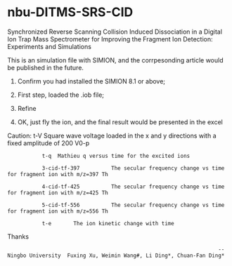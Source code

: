 # nbu-DITMS-SRS-CID
Synchronized Reverse Scanning Collision Induced Dissociation in a Digital Ion Trap Mass Spectrometer for Improving the Fragment Ion Detection: Experiments and Simulations

This is an simulation file with SIMION, and the corrpesonding article would be published in the future.

1. Confirm you had installed the SIMION 8.1 or above;

2. First step, loaded the .iob file;

3. Refine

4. OK, just fly the ion, and the final result would be presented in the excel


Caution:  t-V  Square wave voltage loaded in the x and y directions with a fixed amplitude of 200 V0-p

               t-q  Mathieu q versus time for the excited ions

               3-cid-tf-397          The secular frequency change vs time for fragment ion with m/z=397 Th
               
               4-cid-tf-425          The secular frequency change vs time for fragment ion with m/z=425 Th

               5-cid-tf-556          The secular frequency change vs time for fragment ion with m/z=556 Th

               t-e       The ion kinetic change with time 

Thanks

                                                                       --Ningbo University  Fuxing Xu, Weimin Wang#, Li Ding*, Chuan-Fan Ding*
